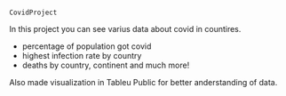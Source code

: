                                                                       CovidProject
                                                                      
In this project you can see varius data about covid in countires.

  - percentage of population got covid
  - highest infection rate by country
  - deaths by country, continent and much more!

Also made visualization in Tableu Public for better anderstanding of data.
